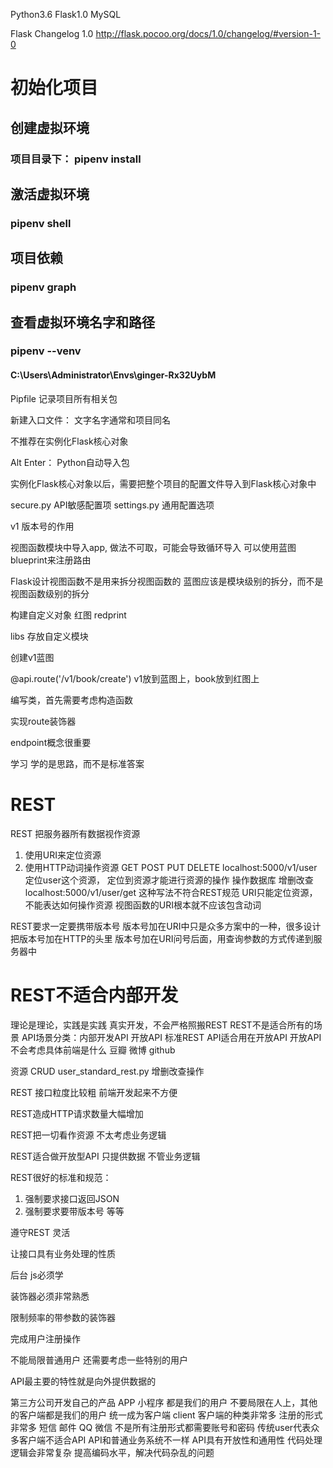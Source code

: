 Python3.6
Flask1.0
MySQL

Flask Changelog 1.0
http://flask.pocoo.org/docs/1.0/changelog/#version-1-0

# 初始化项目
## 创建虚拟环境
### 项目目录下： pipenv install

## 激活虚拟环境
### pipenv shell

## 项目依赖
### pipenv graph

## 查看虚拟环境名字和路径
### pipenv --venv
#### C:\Users\Administrator\Envs\ginger-Rx32UybM


Pipfile 记录项目所有相关包

新建入口文件： 文字名字通常和项目同名

不推荐在实例化Flask核心对象

Alt Enter： Python自动导入包

实例化Flask核心对象以后，需要把整个项目的配置文件导入到Flask核心对象中

secure.py API敏感配置项
settings.py 通用配置选项

v1 版本号的作用

视图函数模块中导入app, 做法不可取，可能会导致循环导入
可以使用蓝图blueprint来注册路由

Flask设计视图函数不是用来拆分视图函数的
蓝图应该是模块级别的拆分，而不是视图函数级别的拆分

构建自定义对象 红图 redprint

libs 存放自定义模块

创建v1蓝图

@api.route('/v1/book/create')
v1放到蓝图上，book放到红图上

编写类，首先需要考虑构造函数

实现route装饰器

endpoint概念很重要

学习  学的是思路，而不是标准答案


# REST
REST 把服务器所有数据视作资源

1. 使用URI来定位资源
2. 使用HTTP动词操作资源  GET  POST PUT DELETE
localhost:5000/v1/user 定位user这个资源， 定位到资源才能进行资源的操作
操作数据库 增删改查 
localhost:5000/v1/user/get 这种写法不符合REST规范 URI只能定位资源，不能表达如何操作资源
视图函数的URI根本就不应该包含动词

REST要求一定要携带版本号
版本号加在URI中只是众多方案中的一种，很多设计把版本号加在HTTP的头里
版本号加在URI问号后面，用查询参数的方式传递到服务器中

# REST不适合内部开发
理论是理论，实践是实践
真实开发，不会严格照搬REST
REST不是适合所有的场景
API场景分类：内部开发API 开放API
标准REST API适合用在开放API
开放API不会考虑具体前端是什么 豆瓣 微博 github

资源 CRUD
user_standard_rest.py  增删改查操作

REST 接口粒度比较粗 前端开发起来不方便

REST造成HTTP请求数量大幅增加

REST把一切看作资源 不太考虑业务逻辑

REST适合做开放型API  只提供数据 不管业务逻辑

REST很好的标准和规范：
1. 强制要求接口返回JSON
2. 强制要求要带版本号 等等

遵守REST 灵活

让接口具有业务处理的性质

后台 js必须学

装饰器必须非常熟悉

限制频率的带参数的装饰器

完成用户注册操作

不能局限普通用户 还需要考虑一些特别的用户

API最主要的特性就是向外提供数据的

第三方公司开发自己的产品 APP 小程序  都是我们的用户
不要局限在人上，其他的客户端都是我们的用户
统一成为客户端 client
客户端的种类非常多
注册的形式非常多 短信 邮件 QQ 微信
不是所有注册形式都需要账号和密码
传统user代表众多客户端不适合API
API和普通业务系统不一样 API具有开放性和通用性
代码处理逻辑会非常复杂
提高编码水平，解决代码杂乱的问题













